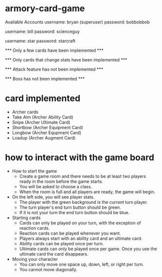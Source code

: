 # armory-card-game

Available Accounts
username: bryan (superuser)
password: bobbobbob

username: bill
password: scienceguy

username: star
password: starcraft


*** Only a few cards have been implemented ***

*** Only cards that change stats have been implemented ***

*** Attack feature has not been implemented ***

*** Boss has not been implemented ***


# card implemented
 - Archer cards
  - Take Aim (Archer Ability Card)
  - Snipe (Archer Ultimate Card)
  - Shortbow (Archer Equipment Card)
  - Longbow (Archer Equpment Card)
  - Loadup (Archer Augment Card)

# how to interact with the game board
- How to start the game
  - Create a game room and there needs to be at least two players ready in the room before the game starts.
  - You will be asked to choose a class. 
  - When the room is full and all players are ready, the game will begin.
- On the left side, you will see player stats.
  - The player with the green background is the current turn player.
  - The turn player's end turn button should be green.
  - If it is not your turn the end turn button should be blue.
- Starting cards
  - Cards can only be played on your turn, with the exception of reaction cards.
  - Reaction cards can be played whenever you want.
  - Players always start with an ability card and an ultimate card.
  - Ability cards can be played once per turn.
  - Ultimate cards can only be played once per game. Once you use the ultimate card the card disappears.
- Moving your character
  - You can only move one space up, down, left, or right per turn. 
  - You cannot move diagonally.
